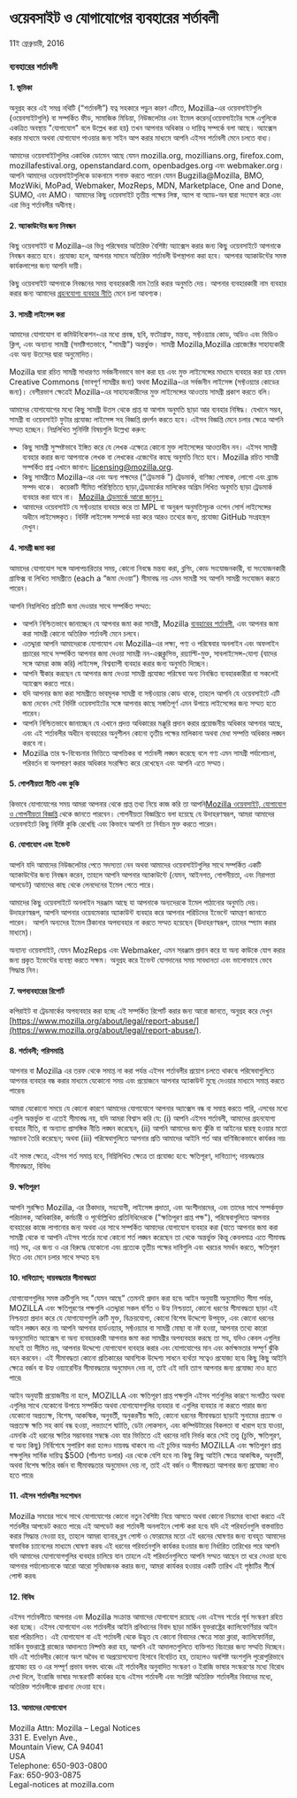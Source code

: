 # ওয়েবসাইট ও যোগাযোগের ব্যবহারের শর্তাবলী

11ই ফ্রেব্রুয়ারী, 2016 

### ব্যবহারের শর্তাবলী


#### 1\. ভূমিকা

অনুগ্রহ করে এই সমগ্র নথিটি (“শর্তাবলী”) যত্ন সহকারে পড়ুন কারণ এটিতে, Mozilla-এর ওয়েবসাইটগুলি (ওয়েবসাইটগুলি) বা সম্পর্কিত ফীড, সামাজিক মিডিয়া, নিউজলেটার এবং ইমেল  করেন(ওয়েবসাইটের সঙ্গে এগুলিকে একত্রিত অবস্থায় "যোগাযোগ" বলে উল্লেখ করা হয়) তখন আপনার অধিকার ও দায়িত্ব সম্পর্কে বলা আছে। অ্যাক্সেস করার মাধ্যমে অথবা যোগাযোগ পাওয়ার জন্য সাইন আপ করার মাধ্যমে আপনি এইসব শর্তাবলী মেনে চলতে বাধ্য।

আমাদের ওয়েবসাইটগুলির একাধিক ডোমেন আছে যেমন  mozilla.org, mozillians.org, firefox.com, mozillafestival.org, openstandard.com, openbadges.org এবং webmaker.org। আপনি আমাদের ওয়েবসাইটগুলিকে ডাকনামে শনাক্ত করতে পারেন যেমন Bugzilla@Mozilla, BMO, MozWiki, MoPad, Webmaker, MozReps, MDN, Marketplace, One and Done, SUMO, এবং AMO।
আমাদের কিছু ওয়েবসাইট তৃতীয় পক্ষের লিঙ্ক, অ্যাপ বা অ্যাড-অন দ্বারা সংযোগ করে এবং এরা ভিন্ন শর্তাবলীর অধীনস্থ।


#### 2\. অ্যাকাউন্টের জন্য নিবন্ধন

কিছু ওয়েবসাইট বা Mozilla-এর ভিন্ন পরিষেবার অতিরিক্ত বৈশিষ্ট্য অ্যাক্সেস করার জন্য কিছু ওয়েবসাইটে আপনাকে নিবন্ধন করতে হবে। প্রযোজ্য হলে, আপনার সামনে অতিরিক্ত শর্তাবলী উপস্থাপনা করা হবে। আপনার অ্যাকাউন্টের সমস্ত কার্যকলাপের জন্য আপনি দায়ী।

কিছু ওয়েবসাইট আপনাকে নিবন্ধনের সময় ব্যবহারকারী নাম তৈরি করার অনুমতি দেয়। আপনার ব্যবহারকারী নাম ব্যবহার করার জন্য আমাদের [গ্রহনযোগ্য ব্যবহার নীতি](https://www.mozilla.org/about/legal/acceptable-use/) মেনে চলা আবশ্যক। 


#### 3\. সামগ্রী লাইসেন্স করা

আমাদের যোগাযোগ বা কমিউনিকেশন-এর মধ্যে প্রবন্ধ, ছবি, ফটোগ্রাফ, মন্তব্য, সফ্টওয়্যার কোড, অডিও এবং ভিডিও ক্লিপ, এবং অন্যান্য সামগ্রী (সমষ্টিগতভাবে, "সামগ্রী") অন্তর্ভুক্ত। সামগ্রী Mozilla,Mozilla প্রোজেক্টের সাহায্যকারী এবং অন্য উতসের দ্বারা অনুমোদিত। 

Mozilla দ্বারা রচিত সামগ্রী সাধারণত সর্বজনীনভাবে ভাগ করা হয় এবং মুক্ত লাইসেন্সের মাধ্যমে ব্যবহার করা হয় যেমন  Creative Commons (ভাবপূর্ণ সামগ্রীর জন্য) অথবা Mozilla-এর সর্বজনীন লাইসেন্স (সফ্টওয়্যার কোডের জন্য)। বেশীরভাগ ক্ষেত্রেই Mozilla-এর সাহায্যকারীদের মুক্ত লাইসেন্সের আওতায় সামগ্রী প্রকাশ করতে বলি। 

আমাদের যোগাযোগের মধ্যে কিছু সামগ্রী উতস থেকে প্রাপ্ত যা আগাম অনুমতি ছাড়া আর ব্যবহার নিষিদ্ধ। যেখানে সম্ভব, সামগ্রী বা ওয়েবসাইট ফুটার প্রযোজ্য লাইসেন্স সহ বিজ্ঞপ্তি প্রদর্শন করতে হবে। এইসব বিজ্ঞপ্তি মেনে চলার ক্ষেত্রে আপনি সম্মত হচ্ছেন। নিম্নলিখিত সুনির্দিষ্ট বিষয়গুলি উল্লেখ্য করুন:

* কিছু সামগ্রী সুস্পষ্টভাবে ইঙ্গিত করে যে লেখক এক্ষেত্রে কোনো মুক্ত লাইসেন্সের আওতাধীন নন।  এইসব সামগ্রী ব্যবহার করার জন্য আপনাকে লেখক বা লেখকের এজেন্টের কাছে অনুমতি নিতে হবে। Mozilla রচিত সামগ্রী সম্পর্কিত প্রশ্ন এখানে জানান: licensing@mozilla.org.
* কিছু সামগ্রীতে Mozilla-এর এবং অন্য পক্ষদের  (“ট্রেডমার্ক ”) ট্রেডমার্ক, বাণিজ্য পোষাক, লোগো এবং ব্র্যান্ড সম্পদ থাকে।  কয়েকটি সীমিত পরিস্থিতিতে ছাড়া,ট্রেডমার্কের মালিকের অগ্রিম লিখিত অনুমতি ছাড়া  ট্রেডমার্ক ব্যবহার করা যাবে না।  [Mozilla ট্রেডমার্কে আরো জানুন।](https://www.mozilla.org/foundation/trademarks/policy/)
* আমাদের ওয়েবসাইট যে সফ্টওয়্যার ব্যবহার করে তা MPL বা অনুরূপ অনুমতিসূচক ওপেন সোর্স লাইসেন্সের অধীনে লাইসেন্সকৃত।  নির্দিষ্ট লাইসেন্স সম্পর্কে দয়া করে আরও তথ্যের জন্য, প্রযোজ্য GitHub সংগ্রহস্থল দেখুন। 


#### 4\. সামগ্রী জমা করা

আমাদের যোগাযোগ সঙ্গে আলাপচারিতার সময়, কোনো নিবন্ধে মন্তব্য করা, ব্লগিং, কোড সংযোজনকারী, বা সংযোজনকারী গ্রাফিক্স বা লিখিত সামগ্রীতে (each a “জমা দেওয়া”) সীমাবদ্ধ নয় এমন সামগ্রী সহ আপনি সামগ্রী সংযোজন করতে পারেন।
   
আপনি নিম্নলিখিত প্রতিটি জমা দেওয়ার সাথে সম্পর্কিত সম্মত:

* আপনি নিশ্চিতভাবে জানাচ্ছেন যে আপনার জমা করা সামগ্রী, Mozilla [ব্যবহারের শর্তাবলী](https://www.mozilla.org/about/legal/acceptable-use/), এবং আপনার জমা করা সামগ্রী কোনো অতিরিক্ত শর্তাবলী মেনে চলবে।
* এতদ্দ্বারা আপনি আমাদেরকে যোগাযোগ এবং Mozilla-এর লক্ষ্য, পণ্য ও পরিষেবার অনলাইন এবং অফলাইন প্রচারের সাথে সম্পর্কিত আপনার জমা দেওয়া সামগ্রী নন-এক্সক্লুসিভ, রয়্যাল্টি-মুক্ত, সাবলাইসেন্স-যোগ্য (যাদের সঙ্গে আমরা কাজ করি) লাইসেন্স, বিশ্বব্যাপী ব্যবহার করার জন্য অনুমতি দিচ্ছেন।
* আপনি স্বীকার করছেন যে আপনার জমা দেওয়া সামগ্রী প্রযোজ্য পরিষেবা অন্য নিবন্ধিত ব্যবহারকারীরা বা সকলেই অ্যাক্সেস করতে পারে।
* যদি আপনার জমা করা সামগ্রীতে ভাবমূলক সামগ্রী বা সফ্টওয়্যার কোড থাকে, তাহলে আপনি যে ওয়েবসাইটে এটি জমা দেবেন সেই নির্দিষ্ট ওয়েবসাইটের সঙ্গে আপনার কাছে সঙ্গতিপূর্ণ এমন উপায়ে লাইসেন্সের জন্য সম্মত হতে পারেন। 
* আপনি নিশ্চিতভাবে জানাচ্ছেন যে এখানে প্রদত্ত অধিকারের মঞ্জুরি প্রদান করার প্রয়োজনীয় অধিকার আপনার আছে, এবং এই শর্তাবলীর অধীনে ব্যবহারের অনুশীলন কোনো তৃতীয় পক্ষের মালিকানা অথবা মেধা সম্পত্তি অধিকার লঙ্ঘন করবে না।
* Mozilla তার স্ব-বিবেচনার ভিত্তিতে আপত্তিকর বা শর্তাবলী লঙ্ঘন করেছে বলে গণ্য এমন সামগ্রী পর্যালোচনা, পরিবর্তন বা অপসারণ করার অধিকার সংরক্ষিত করে রেখেছেন এবং আপনি এতে সম্মত।


#### 5\. গোপনীয়তা নীতি এবং কুকি

কিভাবে যোগাযোগের সময় আমরা আপনার থেকে প্রাপ্ত তথ্য নিয়ে কাজ করি তা আপনি[Mozilla ওয়েবসাইট, যোগাযোগ ও গোপনীয়তা বিজ্ঞপ্তি](https://www.mozilla.org/privacy/websites/) থেকে জানতে পারবেন। গোপনীয়তা বিজ্ঞপ্তিতে বলা হয়েছে যে উদাহরণস্বরূপ, আমরা আমাদের ওয়েবসাইটে কিছু নির্দিষ্ট কুকি রেখেছি এবং কিভাবে আপনি তা নির্বাচন মুক্ত করতে পারেন।


#### 6\. যোগাযোগ এবং ইভেন্ট

আপনি যদি আমাদের নিউজলেটার পেতে সদস্যতা নেন অথবা আমাদের ওয়েবসাইটগুলির সাথে সম্পর্কিত একটি অ্যাকাউন্টের জন্য নিবন্ধন করেন, তাহলে আপনি আপনার অ্যাকাউন্টে (যেমন, আইনগত, গোপনীয়তা, এবং নিরাপত্তা আপডেট) আমাদের কাছ থেকে লেনদেনের ইমেল পেতে পারে।

আমাদের কিছু ওয়েবসাইটে অনলাইন সরঞ্জাম আছে যা আপনাকে অন্যদেরকে ইমেল পাঠানোর অনুমতি দেয়। উদাহরণস্বরূপ, আপনি আপনার ওয়েবমেকার অ্যাকাউন্ট ব্যবহার করে আপনার পরিচিদের ইভেন্টে আমন্ত্রণ জানাতে পারেন।  আপনি অন্যদের ইমেল ঠিকানার অপব্যবহার না করতে সম্মত হয়েছেন  (উদাহরণস্বরূপ, তাদের স্প্যাম করার মাধ্যমে)। 

অন্যান্য ওয়েবসাইট, যেমন MozReps এবং Webmaker, এমন সরঞ্জাম প্রদান করে যা অন্য কাউকে যোগ করার জন্য প্রকৃত ইভেন্টের ব্যবস্থা করতে সক্ষম। অনুগ্রহ করে ইভেন্ট যোগদানের সময় সাবধানতা এবং ভালোভাবে ভেবে সিদ্ধান্ত নিন।


#### 7\. অপব্যবহারের রিপোর্ট

কপিরাইট বা ট্রেডমার্কের অপব্যবহার করা হচ্ছে এই সম্পর্কিত রিপোর্ট করার জন্য আরো জানতে, অনুগ্রহ করে দেখুন  [https://www.mozilla.org/about/legal/report-abuse/](https://www.mozilla.org/about/legal/report-abuse/).

#### 8\. শর্তাবলী; পরিসমাপ্তি

আপনার বা Mozilla এর তরফ থেকে সমাপ্ত না করা পর্যন্ত এইসব শর্তাবলীর প্রয়োগ চলতে থাকবে৷ পরিষেবাগুলিতে আপনার ব্যবহার বন্ধ করার মাধ্যমে যেকোনো সময় এবং প্রয়োজনে আপনার অ্যাকাউন্ট মুছে দেওয়ার মাধ্যমে সমাপ্ত করতে পারেন৷

আমরা যেকোনো সময়ে যে কোনো কারণে আমাদের যোগাযোগে আপনার অ্যাক্সেস বন্ধ বা সমাপ্ত করতে পারি, এসবের মধ্যে এগুলি অন্তর্ভুক্ত বা এতেই সীমাবদ্ধ নয়, যদি আমরা বিশ্বাস করি যে: (i) আপনি এইসব শর্তাবলী, আমাদের গ্রহনযোগ্য ব্যবহার নীতি, বা অন্যান্য প্রাসঙ্গিক নীতি লঙ্ঘন করেছেন, (ii) আপনি আমাদের জন্য ঝুঁকি বা আইনের দ্বারস্থ হওয়ার মতো সম্ভাবনা তৈরি করেছেন; অথবা (iii) পরিষেবাগুলিতে আপনার প্রতি আমাদের আইনি শর্ত আর বাণিজ্যিকভাবে কার্যকর নয়৷

এই সমস্ত ক্ষেত্রে, এইসব শর্ত সমাপ্ত হবে, নিম্নিলিখিত ক্ষেত্রে তা প্রযোজ্য হবে: ক্ষতিপূরণ, দাবিত্যাগ; দায়বদ্ধতার সীমাবদ্ধতা, বিবিধ৷


#### 9\. ক্ষতিপূরণ

আপনি সুরক্ষিত Mozilla, এর ঠিকাদার, সহযোগী, লাইসেন্স প্রদাতা, এবং অংশীদারদের, এবং তাদের সাথে সম্পর্কযুক্ত পরিচালক, আধিকারিক, কর্মচারী ও পূর্বোল্লিখিত প্রতিনিধিদেরকে ("ক্ষতিপূরণ প্রাপ্ত পক্ষ"), পরিষেবাগুলিতে আপনার ব্যবহারের কাজে লাগানোর জন্য অথবা এর সাথে সম্পর্কিত আমাদের যোগাযোগ ব্যবহার করা (যাতে আপনার জমা করা সামগ্রী  থেকে বা আপনি এইসব শর্তের মধো কোনো শর্ত লঙ্ঘন করেছেন তা থেকে অন্তর্ভুক্ত কিন্তু কেবলমাত্র এতে সীমাবদ্ধ নয়) সহ, এর জন্য ও এর বিরুদ্ধে যেকোনো এবং প্রত্যেক তৃতীয় পক্ষের দাবিগুলি এবং খরচের সমর্থন করতে, ক্ষতিপূরণ দিতে এবং মেনে চলার সাথে সম্মত হন৷


#### 10\. দাবিত্যাগ; দায়বদ্ধতার সীমাবদ্ধতা

যোগাযোগগুলির সমস্ত ত্রুটিগুলি সহ "যেমন আছে" তেমনই প্রদান করা হবে৷ আইন অনুযায়ী অনুমোদিত সীমা পর্যন্ত, MOZILLA এবং ক্ষতিপূরণের পক্ষগুলি এতদ্দ্বারা সকল বর্ণিত ও উহ্য নিশ্চয়তা, কোনো ধরণের সীমাবদ্ধতা ছাড়া এই নিশ্চয়তা প্রদান করে যে যোগাযোগগুলি ত্রুটি মুক্ত, বিক্রয়যোগ্য, কোনো বিশেষ উদ্দেশ্যে উপযুক্ত, এবং কোনো ধরনের আইন লঙ্ঘন করে না৷ আপনি আপনার হার্ডওয়্যার, সফ্টওয়্যার বা সামগ্রী মোছা বা নষ্ট হওয়া, আপনার তথ্যে কারো অননুমোদিত অ্যাক্সেস বা অন্য ব্যবহারকারী আপনার জমা করা সামগ্রীর অপব্যবহার করছে তা সহ, যদিও কেবল এগুলির মধ্যেই তা সীমিত নয়, আপনার উদ্দেশ্যে যোগাযোগ ব্যবহার করার এবং যোগাযোগের মান এবং কর্মক্ষমতার সম্পূর্ণ ঝুঁকি বহন করবেন। এই সীমাবদ্ধতা কোনো প্রতিকারের আবশ্যিক উদ্দেশ্য সাধনে ব্যর্থতা সত্বেও প্রযোজ্য হবে৷ কিছু কিছু আইনি ক্ষেত্রে বর্জন বা উহ্য ওয়্যারেন্টির সীমাবদ্ধতার অনুমোদন দেয় না, তাই এই দাবি ত্যাগ আপনার জন্য প্রযোজ্য নাও হতে পারে৷

আইন অনুযায়ী প্রয়োজনীয় না হলে, MOZILLA এবং ক্ষতিপূরণ প্রাপ্ত পক্ষগুলি এইসব শর্তগুলির কারণে সংগঠিত অথবা এগুলির সাথে যেকোনো উপায়ে সম্পর্কিত অথবা যোগাযোগগুলির ব্যবহার বা এগুলির ব্যবহার না করতে পারার জন্য যেকোনো অপ্রত্যক্ষ, বিশেষ, আকস্মিক, অনুবর্তী, অনুকরণীয় ক্ষতি, কোনো ধরনের সীমাবদ্ধতা ছাড়াই সুনামের প্রত্যক্ষ ও অপ্রত্যক্ষ ক্ষতি সহ কার্য বন্ধ হওয়া, লভ্যাংশে ঘাটতি, ডেটা লোকসান, এবং কম্পিউটারের বিকলতা বা খারাপ হয়ে যাওয়া, এমনকি এই ধরনের ক্ষতির সম্ভাবনার সম্বন্ধে এবং যার ভিত্তিতে এই ধরনের দাবি নির্ভর করে সেই তত্ত্ব (চুক্তি, ক্ষতিপূরণ, বা অন্য কিছু) নির্বিশেষে সুপারিশ করা হলেও দায়বদ্ধ থাকবে না৷ এই চুক্তির অন্তর্গত MOZILLA এবং ক্ষতিপূরণ প্রাপ্ত পক্ষগুলির সার্বিক দায়িত্ব $500 (পাঁচশত ডলার) এর থেকে বেশি হবে না৷ কিছু কিছু আইনি ক্ষেত্রে আকস্মিক, অনুবর্তী, অথবা বিশেষ ক্ষতির  বর্জন বা সীমাবদ্ধতার অনুমোদন দেয় না, তাই এই বর্জন ও সীমাবদ্ধতা আপনার জন্য প্রযোজ্য নাও হতে পারে৷


#### 11\. এইসব শর্তাবলীর সংশোধন  

Mozilla সময়ের সাথে সাথে যোগাযোগের কোনো নতুন বৈশিষ্ট্য নিয়ে আসতে অথবা কোনো নিয়মের ব্যাখ্যা করতে এই শর্তবলীর আপডেট করতে পারে৷ এই আপডেট করা শর্তাবলী অনলাইনে পোস্ট করা হবে৷ যদি এই পরিবর্তনগুলি বাস্তবায়িত করার সিদ্ধান্ত নেওয়া হয়, তাহলে আমরা ব্যানার,ব্লগ পোস্ট ও ফোরামের মতো এই ধরনের ঘোষণার জন্য ব্যবহৃত আমাদের স্বাভাবিক চ্যানেলের মাধ্যমে ঘোষণা করব৷ এই ধরনের পরিবর্তনগুলি কার্যকর হওয়ার জন্য নির্ধারিত তারিখের পরে আপনি যদি আমাদের যোগাযোগগুলির ব্যবহার চালিয়ে যান তাহলে এই পরিবর্তনগুলিতে আপনি সম্মত আছেন তা ধরে নেওয়া হবে৷ আপনার পর্যালোচনাকে আরো আরো সুবিধাজনক করার জন্য, আমরা কার্যকর হওয়ার একটি তারিখ এই পৃষ্ঠাটির শীর্ষে পোস্ট করব৷ 

#### 12\. বিবিধ  

এইসব শর্তাবলীতে আপনার এবং Mozilla সংক্রান্ত আমাদের যোগাযোগ রয়েছে এবং এইসব শর্তের পূর্ব সংস্করণ রহিত করা হচ্ছে। এইসব যোগাযোগ এবং শর্তাবলীর আইনি প্রবিধানের বিবাদ ছাড়া মার্কিন যুক্তরাষ্ট্রের ক্যালিফোর্ণিয়ার আইন দ্বারা পরিচালিত। এই যোগাযোগ বা এই শর্তাবলী থেকে উদ্ভূত যে কোনো বিবাদের ক্ষেত্রে সান্তা ক্লারা, ক্যালিফোর্নিয়া, মার্কিন যুক্তরাষ্ট্রে রাজ্যের আদালতে নিষ্পত্তি করা হয়, আপনি এই আদালতগুলিতে ব্যক্তিগত বিচারের জন্য সম্মতি দিচ্ছেন। যদি এই শর্তাবলীর কোনো অংশ অবৈধ বা অপ্রয়োগযোগ্য হিসাবে বিবেচিত হয়, তাহলেও অবশিষ্ট অংশগুলি পুরোপুরিভাবে প্রযোজ্য হয় ও এর সম্পূর্ণ প্রভাব বলবৎ থাকে৷ এই শর্তাবলীর অনুবাদিত সংস্করণ ও ইরাজি ভাষার সংস্করণের মধ্যে বিরোধ দেখা দিলে, ইংরাজি ভাষার সংস্করণটি কার্যকর হবে৷ এইসব শর্তাবলী এবং সংশ্লিষ্ট অতিরিক্ত শর্তাবলীর বিবাদের মধ্যে, অতিরিক্ত শর্তাবলীকে প্রাধান্য দেওয়া হবে।

#### 13\. আমাদের যোগাযোগ

Mozilla
Attn: Mozilla – Legal Notices  
331 E. Evelyn Ave.,  
Mountain View, CA 94041  
USA  
Telephone: 650-903-0800  
Fax: 650-903-0875  
Legal-notices at mozilla.com

